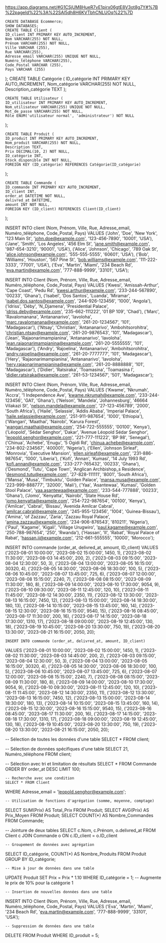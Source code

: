 https://app.diagrams.net/#G1CSjUM8HueR7vE1pirx06gtE8V3ot8g7Y#%7B%22pageId%22%3A%22SAl5dh8H6KVTbhCNLUOq%22%7D

	CREATE DATABASE Ecommerce;
	SHOW DATABASES;
	CREATE TABLE Client (
    ID_client INT PRIMARY KEY AUTO_INCREMENT,
    Nom VARCHAR(255) NOT NULL,
    Prénom VARCHAR(255) NOT NULL,
  	Ville VARCHAR (255),
  	Rue VARCHAR(255),
    Adresse_email VARCHAR(255) UNIQUE NOT NULL,
    Numéro_téléphone VARCHAR(255),
  	Code_Postal VARCHAR (255),
  	Pays VARCHAR (255)
);
	CREATE TABLE Catégorie (
    ID_catégorie INT PRIMARY KEY AUTO_INCREMENT,
    Nom_catégorie VARCHAR(255) NOT NULL,
    Description_catégorie TEXT
);

	CREATE TABLE Utilisateur (
    ID_utilisateur INT PRIMARY KEY AUTO_INCREMENT,
    Nom_utilisateur VARCHAR(255) UNIQUE NOT NULL,
    Mot_de_passe VARCHAR(255) NOT NULL,
    Rôle ENUM('utilisateur normal', 'administrateur') NOT NULL
);

	CREATE TABLE Produit (
    ID_produit INT PRIMARY KEY AUTO_INCREMENT,
    Nom_produit VARCHAR(255) NOT NULL,
    Description TEXT,
    Prix DECIMAL(10, 2) NOT NULL,
    ID_catégorie INT,
    Stock_disponible INT NOT NULL,
    FOREIGN KEY (ID_catégorie) REFERENCES Catégorie(ID_catégorie)
);

	CREATE TABLE Commande (
    ID_commande INT PRIMARY KEY AUTO_INCREMENT,
    ID_client INT,
    order_at DATETIME NOT NULL,
    delivred_at DATETIME,
  	amount INT NOT NULL,
    FOREIGN KEY (ID_client) REFERENCES Client(ID_client)
);

INSERT INTO client (Nom, Prénom, Ville, Rue, Adresse_email, Numéro_téléphone, Code_Postal, Pays)
VALUES
    ('John', 'Doe', 'New York', '123 Main St', 'john.doe@example.com', '123-456-7890', '10001', 'USA'),
    ('Jane', 'Smith', 'Los Angeles', '456 Elm St', 'jane.smith@example.com', '987-654-3210', '90001', 'USA'),
    ('Alice', 'Johnson', 'Chicago', '789 Oak St', 'alice.johnson@example.com', '555-555-5555', '60601', 'USA'),
    ('Bob', 'Williams', 'Houston', '567 Pine St', 'bob.williams@example.com', '111-222-3333', '77001', 'USA'),
    ('Eva', 'Martin', 'Miami', '234 Beach Rd', 'eva.martin@example.com', '777-888-9999', '33101', 'USA');

INSERT INTO Client (Nom, Prénom, Ville, Rue, Adresse_email, Numéro_téléphone, Code_Postal, Pays)
VALUES
    ('Kwesi', 'Amissah-Arthur', 'Cape Coast', 'Pedu Rd', 'kwesi.arthur@example.com', '233-244-567890', '00233', 'Ghana'),
    ('Isabel', 'Dos Santos', 'Luanda', 'Miramar', 'isabel.dos.santos@example.com', '244-926-123456', '1000', 'Angola'),
    ('Idriss', 'Déby', 'N_Djamena', 'Presidential Palace', 'idriss.deby@example.com', '235-662-111222', '01 BP 109', 'Chad'),
    ('Marc', 'Ravalomanana', 'Antananarivo', 'Iavoloha', 'marc.ravalomanana@example.com', '261-20-1234567', '101', 'Madagascar'),
    ('Ntsay', 'Christian', 'Antananarivo', 'Ambohitsorohitra', 'christian.ntsay@example.com', '261-20-9876543', '101', 'Madagascar'),
    ('Jean', 'Rajaonarimampianina', 'Antananarivo', 'Iavoloha', 'jean.rajaonarimampianina@example.com', '261-20-5555555', '101', 'Madagascar'),
    ('Andry', 'Rajoelina', 'Antananarivo', 'Ambohitsorohitra', 'andry.rajoelina@example.com', '261-20-7777777', '101', 'Madagascar'),
    ('Hery', 'Rajaonarimampianina', 'Antananarivo', 'Iavoloha', 'hery.rajaonarimampianina@example.com', '261-20-8888888', '101', 'Madagascar'),
    ('Didier', 'Ratsiraka', 'Toamasina', 'Toamasina I', 'didier.ratsiraka@example.com', '261-53-1234567', '501', 'Madagascar');





INSERT INTO Client (Nom, Prénom, Ville, Rue, Adresse_email, Numéro_téléphone, Code_Postal, Pays)
VALUES
    ('Kwame', 'Nkrumah', 'Accra', '1 Independence Ave', 'kwame.nkrumah@example.com', '233-244-123456', 'GA1', 'Ghana'),
    ('Nelson', 'Mandela', 'Johannesburg', '46664 Vilakazi St', 'nelson.mandela@example.com', '27-123-456789', '2000', 'South Africa'),
    ('Haile', 'Selassie', 'Addis Ababa', 'Imperial Palace', 'haile.selassie@example.com', '251-911-987654', '1000', 'Ethiopia'),
    ('Wangari', 'Maathai', 'Nairobi', 'Karura Forest', 'wangari.maathai@example.com', '254-722-555555', '00100', 'Kenya'),
    ('Léopold', 'Sédar Senghor', 'Dakar', 'Avenue Léopold Sédar Senghor', 'leopold.senghor@example.com', '221-777-111222', 'BP 98', 'Senegal'),
    ('Chinua', 'Achebe', 'Enugu', '5 Ogidi Rd', 'chinua.achebe@example.com', '234-802-234567', '400001', 'Nigeria'),
    ('Ellen', 'Johnson Sirleaf', 'Monrovia', 'Executive Mansion', 'ellen.sirleaf@example.com', '231-886-987654', '1000', 'Liberia'),
    ('Kofi', 'Annan', 'Kumasi', '14 July 1993 Rd', 'kofi.annan@example.com', '233-277-765432', '00233', 'Ghana'),
    ('Desmond', 'Tutu', 'Cape Town', 'Anglican Archbishop_s Residence', 'desmond.tutu@example.com', '27-828-111111', '8001', 'South Africa'),
    ('Mansa', 'Musa', 'Timbuktu', 'Golden Palace', 'mansa.musa@example.com', '223-999-888777', '32000', 'Mali'),
    ('Yaa', 'Asantewaa', 'Kumasi', 'Golden Stool Palace', 'yaa.asantewaa@example.com', '233-544-777888', '00233', 'Ghana'),
    ('Jomo', 'Kenyatta', 'Nairobi', 'State House Rd', 'jomo.kenyatta@example.com', '254-722-987654', '00100', 'Kenya'),
    ('Amílcar', 'Cabral', 'Bissau', 'Avenida Amílcar Cabral', 'amilcar.cabral@example.com', '245-955-123456', '1004', 'Guinea-Bissau'),
    ('Amina', 'of Zazzau', 'Zaria', 'Zazzau Royal Palace', 'amina.zazzau@example.com', '234-906-876543', '810211', 'Nigeria'),
    ('Paul', 'Kagame', 'Kigali', 'Village Urugwiro', 'paul.kagame@example.com', '250-788-987654', '250', 'Rwanda'),
    ('Hassan', 'II', 'Rabat', 'Royal Palace of Rabat', 'hassan.ii@example.com', '212-661-555555', '10000', 'Morocco');
    
   INSERT INTO commande (order_at, delivred_at, amount, ID_client)
VALUES
    ('2023-08-01 10:00:00', '2023-08-02 15:00:00', 1450, 1),
    ('2023-08-02 11:30:00', '2023-08-03 14:45:00', 200, 2),
    ('2023-08-03 09:15:00', '2023-08-04 12:30:00', 50, 3),
    ('2023-08-04 13:00:00', '2023-08-05 16:15:00', 30320, 4),
    ('2023-08-05 14:30:00', '2023-08-06 18:30:00', 100, 5),
    ('2023-08-06 10:45:00', '2023-08-07 13:45:00', 725, 6),
    ('2023-08-07 12:00:00', '2023-08-08 15:15:00', 2240, 7),
    ('2023-08-08 08:15:00', '2023-08-09 11:30:00', 180, 8),
    ('2023-08-09 14:00:00', '2023-08-10 17:30:00', 9054, 9),
    ('2023-08-10 09:30:00', '2023-08-11 12:45:00', 120, 10),
    ('2023-08-11 11:45:00', '2023-08-12 14:30:00', 2350, 11),
    ('2023-08-12 13:30:00', '2023-08-13 16:15:00', 7450, 12),
    ('2023-08-13 15:00:00', '2023-08-14 18:30:00', 180, 13),
    ('2023-08-14 10:15:00', '2023-08-15 13:45:00', 160, 14),
    ('2023-08-15 12:30:00', '2023-08-16 15:15:00', 9540, 15),
    ('2023-08-16 08:45:00', '2023-08-17 11:30:00', 200, 16),
    ('2023-08-17 14:15:00', '2023-08-18 17:30:00', 1310, 17),
    ('2023-08-18 09:00:00', '2023-08-19 12:45:00', 130, 18),
    ('2023-08-19 10:45:00', '2023-08-20 13:30:00', 750, 19),
    ('2023-08-20 13:30:00', '2023-08-21 16:15:00', 2050, 20);
    
    INSERT INTO commande (order_at, delivred_at, amount, ID_client)
VALUES
    ('2023-08-01 10:00:00', '2023-08-02 15:00:00', 1450, 1),
    ('2023-08-02 11:30:00', '2023-08-03 14:45:00', 200, 2),
    ('2023-08-03 09:15:00', '2023-08-04 12:30:00', 50, 3),
    ('2023-08-04 13:00:00', '2023-08-05 16:15:00', 30320, 4),
    ('2023-08-05 14:30:00', '2023-08-06 18:30:00', 100, 5),
    ('2023-08-06 10:45:00', '2023-08-07 13:45:00', 725, 6),
    ('2023-08-07 12:00:00', '2023-08-08 15:15:00', 2240, 7),
    ('2023-08-08 08:15:00', '2023-08-09 11:30:00', 180, 8),
    ('2023-08-09 14:00:00', '2023-08-10 17:30:00', 9054, 9),
    ('2023-08-10 09:30:00', '2023-08-11 12:45:00', 120, 10),
    ('2023-08-11 11:45:00', '2023-08-12 14:30:00', 2350, 11),
    ('2023-08-12 13:30:00', '2023-08-13 16:15:00', 7450, 12),
    ('2023-08-13 15:00:00', '2023-08-14 18:30:00', 180, 13),
    ('2023-08-14 10:15:00', '2023-08-15 13:45:00', 160, 14),
    ('2023-08-15 12:30:00', '2023-08-16 15:15:00', 9540, 15),
    ('2023-08-16 08:45:00', '2023-08-17 11:30:00', 200, 16),
    ('2023-08-17 14:15:00', '2023-08-18 17:30:00', 1310, 17),
    ('2023-08-18 09:00:00', '2023-08-19 12:45:00', 130, 18),
    ('2023-08-19 10:45:00', '2023-08-20 13:30:00', 750, 19),
    ('2023-08-20 13:30:00', '2023-08-21 16:15:00', 2050, 20);
    
    
  -- Sélection de toutes les données d'une table
    SELECT * FROM client;
    
  -- Sélection de données spécifiques d'une table
    SELECT 21, Numéro_téléphone FROM client;
    
  -- Sélection avec tri et limitation de résultats
    SELECT * FROM Commande
ORDER BY order_at DESC
LIMIT 100;

	-- Recherche avec une condition
	SELECT * FROM Client
WHERE Adresse_email = 'leopold.senghor@example.com';

	-- Utilisation de fonctions d'agrégation (somme, moyenne, comptage)
  SELECT SUM(Prix) AS Total_Prix FROM Produit;
  SELECT AVG(Prix) AS Prix_Moyen FROM Produit;
  SELECT COUNT(*) AS Nombre_Commandes FROM Commande;
  
  -- Jointure de deux tables
  SELECT c.Nom, c.Prénom, o.delivred_at
FROM Client c
JOIN Commande o ON c.ID_client = o.ID_client

	-- Groupement de données avec agrégation
  SELECT ID_catégorie, COUNT(*) AS Nombre_Produits
FROM Produit
GROUP BY ID_catégorie;

	-- Mise à jour de données dans une table
  UPDATE Produit
SET Prix = Prix * 1.10
WHERE ID_catégorie = 1;  -- Augmente le prix de 10% pour la catégorie 1

	-- Insertion de nouvelles données dans une table
  INSERT INTO Client (Nom, Prénom, Ville, Rue, Adresse_email, Numéro_téléphone, Code_Postal, Pays)
VALUES ('Eva', 'Martin', 'Miami', '234 Beach Rd', 'eva.martin@example.com', '777-888-9999', '33101', 'USA');

	-- Suppression de données dans une table
  DELETE FROM Produit
WHERE ID_produit = 5;
